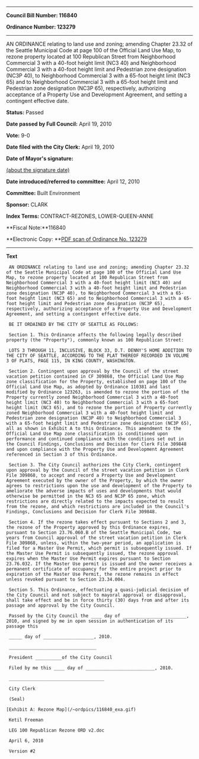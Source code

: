 

********

**Council Bill Number: 116840**
   
**Ordinance Number: 123279**
********

 AN ORDINANCE relating to land use and zoning; amending Chapter 23.32 of the Seattle Municipal Code at page 100 of the Official Land Use Map, to rezone property located at 100 Republican Street from Neighborhood Commercial 3 with a 40-foot height limit (NC3 40) and Neighborhood Commercial 3 with a 40-foot height limit and Pedestrian zone designation (NC3P 40), to Neighborhood Commercial 3 with a 65-foot height limit (NC3 65) and to Neighborhood Commercial 3 with a 65-foot height limit and Pedestrian zone designation (NC3P 65), respectively, authorizing acceptance of a Property Use and Development Agreement, and setting a contingent effective date.

**Status:** Passed
   
**Date passed by Full Council:** April 19, 2010
   
**Vote:** 9-0
   
**Date filed with the City Clerk:** April 19, 2010
   
**Date of Mayor's signature:**
   
[(about the signature date)](/~public/approvaldate.htm)
   
   
   
**Date introduced/referred to committee:** April 12, 2010
   
**Committee:** Built Environment
   
**Sponsor:** CLARK
   
   
**Index Terms:** CONTRACT-REZONES, LOWER-QUEEN-ANNE

**Fiscal Note:**116840

**Electronic Copy: **[PDF scan of Ordinance No. 123279](/~archives/Ordinances/Ord_123279.pdf)

********

**Text**
   
```
 AN ORDINANCE relating to land use and zoning; amending Chapter 23.32 of the Seattle Municipal Code at page 100 of the Official Land Use Map, to rezone property located at 100 Republican Street from Neighborhood Commercial 3 with a 40-foot height limit (NC3 40) and Neighborhood Commercial 3 with a 40-foot height limit and Pedestrian zone designation (NC3P 40), to Neighborhood Commercial 3 with a 65-foot height limit (NC3 65) and to Neighborhood Commercial 3 with a 65-foot height limit and Pedestrian zone designation (NC3P 65), respectively, authorizing acceptance of a Property Use and Development Agreement, and setting a contingent effective date.

 BE IT ORDAINED BY THE CITY OF SEATTLE AS FOLLOWS:

 Section 1. This Ordinance affects the following legally described property (the "Property"), commonly known as 100 Republican Street:

 LOTS 3 THROUGH 11, INCLUSIVE, BLOCK 33, D.T. DENNY'S HOME ADDITION TO THE CITY OF SEATTLE, ACCORDING TO THE PLAT THEREOF RECORDED IN VOLUME 3 OF PLATS, PAGE 115, IN KING COUNTY, WASHINGTON.

 Section 2. Contingent upon approval by the Council of the street vacation petition contained in CF 309868, the Official Land Use Map zone classification for the Property, established on page 100 of the Official Land Use Map, as adopted by Ordinance 110381 and last modified by Ordinance 123263, is amended to rezone the portion of the Property currently zoned Neighborhood Commercial 3 with a 40-foot height limit (NC3 40) to Neighborhood Commercial 3 with a 65-foot height limit (NC3 65), and to rezone the portion of Property currently zoned Neighborhood Commercial 3 with a 40-foot height limit and Pedestrian zone designation (NC3P 40) to Neighborhood Commercial 3 with a 65-foot height limit and Pedestrian zone designation (NC3P 65), all as shown in Exhibit A to this Ordinance. This amendment to the Official Land Use Map zone classification is conditioned upon performance and continued compliance with the conditions set out in the Council Findings, Conclusions and Decision for Clerk File 309848 and upon compliance with the Property Use and Development Agreement referenced in Section 3 of this Ordinance.

 Section 3. The City Council authorizes the City Clerk, contingent upon approval by the Council of the street vacation petition in Clerk File 309868, to accept and record a Property Use and Development Agreement executed by the owner of the Property, by which the owner agrees to restrictions upon the use and development of the Property to ameliorate the adverse impacts of uses and developments that would otherwise be permitted in the NC3 65 and NC3P 65 zone, which restrictions are directly related to the impacts expected to result from the rezone, and which restrictions are included in the Council's Findings, Conclusions and Decision for Clerk File 309848.

 Section 4. If the rezone takes effect pursuant to Sections 2 and 3, the rezone of the Property approved by this Ordinance expires, pursuant to Section 23.76.060.B of the Seattle Municipal Code, two years from Council approval of the street vacation petition in Clerk File 309868, unless, within the two-year period, an application is filed for a Master Use Permit, which permit is subsequently issued. If the Master Use Permit is subsequently issued, the rezone approval expires when the Master Use Permit expires pursuant to Section 23.76.032. If the Master Use permit is issued and the owner receives a permanent certificate of occupancy for the entire project prior to expiration of the Master Use Permit, the rezone remains in effect unless revoked pursuant to Section 23.34.004.

 Section 5. This Ordinance, effectuating a quasi-judicial decision of the City Council and not subject to mayoral approval or disapproval, shall take effect and be in force thirty (30) days from and after its passage and approval by the City Council.

 Passed by the City Council the ____ day of ________________________, 2010, and signed by me in open session in authentication of its passage this

 _____ day of ___________________, 2010.

 _________________________________

 President __________of the City Council

 Filed by me this ____ day of __________________________, 2010.

 ____________________________________

 City Clerk

 (Seal)

[Exhibit A: Rezone Map](/~ordpics/116840_exa.gif)

 Ketil Freeman

 LEG 100 Republican Rezone ORD v2.doc

 April 6, 2010

 Version #2

```
